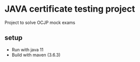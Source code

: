 # JAVA certificate testing project
Project to solve OCJP mock exams

## setup
 * Run with java 11
 * Build with maven (3.6.3)
